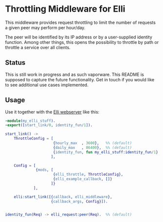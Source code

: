 # Throttling Middleware for Elli

This middleware provides request throttling to limit the number of requests
a given peer may perform per hour/day.

The peer will be identified by its IP address or by a user-supplied identity
function. Among other things, this opens the possibility to throttle by path
or throttle a service over all clients.

## Status

This is still work in progress and as such vaporware.  This README is supposed
to capture the future functionality. Get in touch if you would like to see
additional use cases implemented.

## Usage

Use it together with the [Elli webserver](https://github.com/knutin/elli)
like this:

```erlang
-module(my_elli_stuff).
-export([start_link/0, identity_fun/1]).

start_link() ->
    ThrottleConfig = [
                      {hourly_max  , 3600},   %% (default)
                      {daily_max   , 86400},  %% (default)
                      {identity_fun, fun my_elli_stuff:identity_fun/1}
                     ],

    Config = [
              {mods, [
                      {elli_throttle, ThrottleConfig},
                      {elli_example_callback, []}
                     ]}
             ],

    elli:start_link([{callback, elli_middleware},
                     {callback_args, Config}]).


identity_fun(Req) -> elli_request:peer(Req).  %% (default)
```
